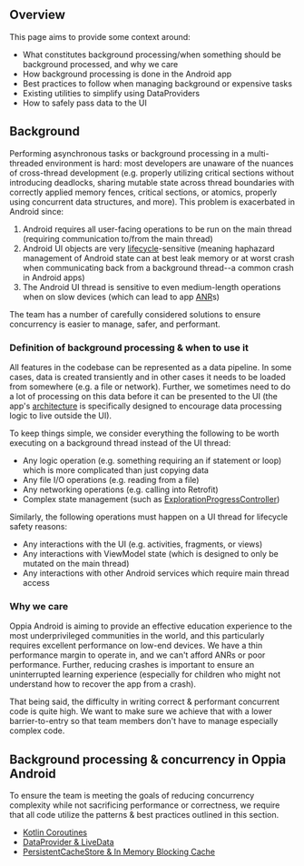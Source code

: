 ## Overview

This page aims to provide some context around:
- What constitutes background processing/when something should be background processed, and why we care
- How background processing is done in the Android app
- Best practices to follow when managing background or expensive tasks
- Existing utilities to simplify using DataProviders
- How to safely pass data to the UI

## Background

Performing asynchronous tasks or background processing in a multi-threaded environment is hard: most developers are unaware of the nuances of cross-thread development (e.g. properly utilizing critical sections without introducing deadlocks, sharing mutable state across thread boundaries with correctly applied memory fences, critical sections, or atomics, properly using concurrent data structures, and more). This problem is exacerbated in Android since:
1. Android requires all user-facing operations to be run on the main thread (requiring communication to/from the main thread)
2. Android UI objects are very [lifecycle](https://developer.android.com/guide/components/activities/activity-lifecycle)-sensitive (meaning haphazard management of Android state can at best leak memory or at worst crash when communicating back from a background thread--a common crash in Android apps)
3. The Android UI thread is sensitive to even medium-length operations when on slow devices (which can lead to app [ANR](https://developer.android.com/topic/performance/vitals/anr)s)

The team has a number of carefully considered solutions to ensure concurrency is easier to manage, safer, and performant.

### Definition of background processing & when to use it

All features in the codebase can be represented as a data pipeline. In some cases, data is created transiently and in other cases it needs to be loaded from somewhere (e.g. a file or network). Further, we sometimes need to do a lot of processing on this data before it can be presented to the UI (the app's [architecture](https://github.com/oppia/oppia-android/wiki/Overview-of-the-Oppia-Android-codebase-and-architecture#app-architecture) is specifically designed to encourage data processing logic to live outside the UI).

To keep things simple, we consider everything the following to be worth executing on a background thread instead of the UI thread:
- Any logic operation (e.g. something requiring an if statement or loop) which is more complicated than just copying data
- Any file I/O operations (e.g. reading from a file)
- Any networking operations (e.g. calling into Retrofit)
- Complex state management (such as [ExplorationProgressController](https://github.com/oppia/oppia-android/blob/a85399c2b0a2b9cf214881ce8c70d9b487f1e0b8/domain/src/main/java/org/oppia/android/domain/exploration/ExplorationProgressController.kt#L34))

Similarly, the following operations must happen on a UI thread for lifecycle safety reasons:
- Any interactions with the UI (e.g. activities, fragments, or views)
- Any interactions with ViewModel state (which is designed to only be mutated on the main thread)
- Any interactions with other Android services which require main thread access

### Why we care

Oppia Android is aiming to provide an effective education experience to the most underprivileged communities in the world, and this particularly requires excellent performance on low-end devices. We have a thin performance margin to operate in, and we can't afford ANRs or poor performance. Further, reducing crashes is important to ensure an uninterrupted learning experience (especially for children who might not understand how to recover the app from a crash).

That being said, the difficulty in writing correct & performant concurrent code is quite high. We want to make sure we achieve that with a lower barrier-to-entry so that team members don't have to manage especially complex code.

## Background processing & concurrency in Oppia Android

To ensure the team is meeting the goals of reducing concurrency complexity while not sacrificing performance or correctness, we require that all code utilize the patterns & best practices outlined in this section.

- [Kotlin Coroutines](https://github.com/oppia/oppia-android/wiki/Kotlin-Coroutines)
- [DataProvider & LiveData](https://github.com/oppia/oppia-android/wiki/DataProvider-&-LiveData)
- [PersistentCacheStore & In Memory Blocking Cache](https://github.com/oppia/oppia-android/wiki/PersistentCacheStore-&-In-Memory-Blocking-Cache)